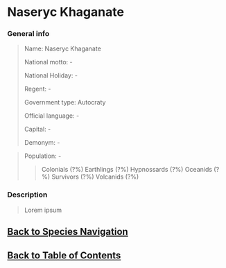 #   Naseryc Khaganate

### General info

>   Name:   Naseryc Khaganate
>
>   National motto: -
>
>   National Holiday: -
>
>   Regent: -
>
>   Government type:    Autocraty
>
>   Official language:  -
>
>   Capital:    -
>
>   Demonym:    -

>   Population: -
>>  Colonials   (?%)
>>  Earthlings  (?%)
>>  Hypnossards (?%)
>>  Oceanids    (?%)
>>  Survivors   (?%)
>>  Volcanids   (?%)

### Description

>   Lorem ipsum

<!--End of the file-->
##  [Back to Species Navigation](NationNavigation.md)
##  [Back to Table of Contents](../TableOfContents.md)
